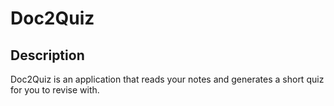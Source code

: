 # Doc2Quiz

## Description

Doc2Quiz is an application that reads your notes and generates a short quiz for you to revise with.
